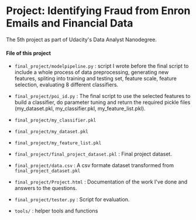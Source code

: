 Project: Identifying Fraud from Enron Emails and Financial Data
==============

The 5th project as part of Udacity's Data Analyst Nanodegree.

#### File of this project

* `final_project/modelpipeline.py` : script I wrote before the final script to include a whole process of data preprocessing, generating new features, spliting into training and testing set, feature scale, feature selection, evaluating 8 different classifiers.


* `final_project/poi_id.py` : The final script to use the selected features to build a classifier, do parameter tuning and return the required pickle files (my_dataset.pkl, my_classifier.pkl, my_feature_list.pkl).


* `final_project/my_classifier.pkl`


* `final_project/my_dataset.pkl`


* `final_project/my_feature_list.pkl`


* `final_project/final_project_dataset.pkl` : Final project dataset.


* `final_project/data.csv` : A csv formate dataset transformed from `final_project_dataset.pkl`


* `final_project/Project.html` : Documentation of the work I've done and answers to the questions.


* `final_project/tester.py` : Script for evaluation.


* `tools/` : helper tools and functions
